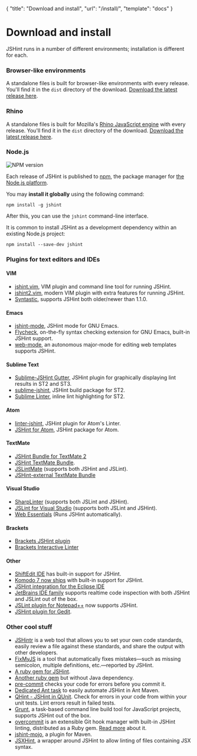 { "title": "Download and install", "url": "/install/", "template": "docs" }

# Download and install

JSHint runs in a number of different environments; installation is different
for each.

### Browser-like environments

A standalone files is built for browser-like environments with every release.
You'll find it in the `dist` directory of the download. [Download the latest
release here](https://github.com/jshint/jshint/releases/latest).

### Rhino

A standalone files is built for Mozilla's [Rhino JavaScript
engine](http://www.mozilla.org/rhino) with every release.  You'll find it in
the `dist` directory of the download. [Download the latest release
here](https://github.com/jshint/jshint/releases/latest).

### Node.js

![NPM version](https://badge.fury.io/js/jshint.svg)

Each release of JSHint is published to [npm](https://npmjs.org), the package
manager for [the Node.js platform](https://nodejs.org).

You may **install it globally** using the following command:

    npm install -g jshint

After this, you can use the `jshint` command-line interface.

It is common to install JSHint as a development dependency within an existing
Node.js project:

    npm install --save-dev jshint

### Plugins for text editors and IDEs

#### VIM

* [jshint.vim](https://github.com/walm/jshint.vim), VIM plugin and command line
tool for running JSHint.
* [jshint2.vim](https://github.com/Shutnik/jshint2.vim), modern VIM plugin with
extra features for running JSHint.
* [Syntastic](https://github.com/scrooloose/syntastic),
supports JSHint both older/newer than 1.1.0.

#### Emacs

* [jshint-mode](https://github.com/daleharvey/jshint-mode), JSHint mode for GNU
Emacs.
* [Flycheck](https://github.com/lunaryorn/flycheck), on-the-fly syntax checking
extension for GNU Emacs, built-in JSHint support.
* [web-mode](http://web-mode.org/), an autonomous major-mode for editing web templates
supports JSHint.

#### Sublime Text

* [Sublime-JSHint Gutter](https://github.com/victorporof/Sublime-JSHint), JSHint
plugin for graphically displaying lint results in ST2 and ST3.
* [sublime-jshint](https://github.com/uipoet/sublime-jshint), JSHint build package
for ST2.
* [Sublime Linter](https://github.com/Kronuz/SublimeLinter), inline lint
highlighting for ST2.

#### Atom

* [linter-jshint](https://github.com/AtomLinter/linter-jshint), JSHint plugin for Atom's Linter.
* [JSHint for Atom](https://github.com/sindresorhus/atom-jshint), JSHint package for Atom.

#### TextMate

* [JSHint Bundle for TextMate 2](https://github.com/bodnaristvan/JSHint.tmbundle)
* [JSHint TextMate Bundle](https://github.com/fgnass/jshint.tmbundle).
* [JSLintMate](http://rondevera.github.com/jslintmate/) (supports both JSHint and
JSLint).
* [JSHint-external TextMate Bundle](https://github.com/natesilva/jshint-external.tmbundle)

#### Visual Studio

* [SharpLinter](https://github.com/jamietre/SharpLinter) (supports both JSLint and
JSHint).
* [JSLint for Visual Studio](http://jslint4vs2010.codeplex.com/) (supports both
JSLint and JSHint).
* [Web Essentials](http://vswebessentials.com) (Runs JSHint automatically).

#### Brackets

* [Brackets JSHint plugin](https://github.com/cfjedimaster/brackets-jshint/)
* [Brackets Interactive Linter](https://github.com/MiguelCastillo/Brackets-InteractiveLinter)

#### Other

* [ShiftEdit IDE](http://shiftedit.net/) has built-in support for JSHint.
* [Komodo 7 now ships](http://www.activestate.com/blog/2011/05/komodo-7-alpha-2-improved-syntax-checking)
with built-in support for JSHint.
* [JSHint integration for the Eclipse IDE](http://github.eclipsesource.com/jshint-eclipse/)
* [JetBrains IDE family](http://www.jetbrains.com/products.html) supports realtime
code inspection with both JSHint and JSLint out of the box.
* [JSLint plugin for Notepad++](http://sourceforge.net/projects/jslintnpp/) now
supports JSHint.
* [JSHint plugin for Gedit](https://github.com/Kilian/gedit-jshint).

### Other cool stuff

* [JSHintr](http://rixth.github.com/jshintr/) is a web tool that allows you to
set your own code standards, easily review a file against these standards, and
share the output with other developers.
* [FixMyJS](https://github.com/jshint/fixmyjs) is a tool that automatically fixes
mistakes—such as missing semicolon, multiple definitions, etc.—reported by
JSHint.
* [A ruby gem for JSHint](https://github.com/rquinlivan/jshint-gem).
* [Another ruby gem](https://github.com/stereobooster/jshintrb) but without Java
dependency.
* [pre-commit](http://jish.github.com/pre-commit/) checks your code for errors
before you commit it.
* [Dedicated Ant task](https://github.com/philmander/ant-jshint) to easily
automate JSHint in Ant Maven.
* [QHint - JSHint in QUnit](https://github.com/gyoshev/qhint). Check for errors in
your code from within your unit tests. Lint errors result in failed tests.
* [Grunt](http://gruntjs.com), a task-based command line build tool for JavaScript
projects, supports JSHint out of the box.
* [overcommit](https://github.com/causes/overcommit) is an extensible Git hook
manager with built-in JSHint linting, distributed as a Ruby gem. [Read
more](http://causes.github.io/blog/2013/05/30/overcommit-the-opinionated-git-hook-manager/)
about it.
* [jshint-mojo](https://github.com/cjdev/jshint-mojo), a plugin for Maven.
* [JSXHint](https://github.com/CondeNast/JSXHint), a wrapper around JSHint to allow
linting of files containing JSX syntax.
